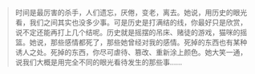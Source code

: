 > 时间是最厉害的杀手，人们遗忘，厌倦，变老，离去。她说，用历史的眼光看，我们之间其实也没多少事。可是历史是打满结的线，你最好只是欣赏，说不定还能再打上几个结呢。历史就是摇摆的吊床、赌徒的游戏，猫咪的摇篮。她说，那些感情都死了，那些她曾经对我的感情。死掉的东西也有某种诱人之处。死掉的东西，你尽可虐待、篡改、重新涂上颜色。她大笑一通，说我们大概是用完全不同的眼光看待发生的那些事……